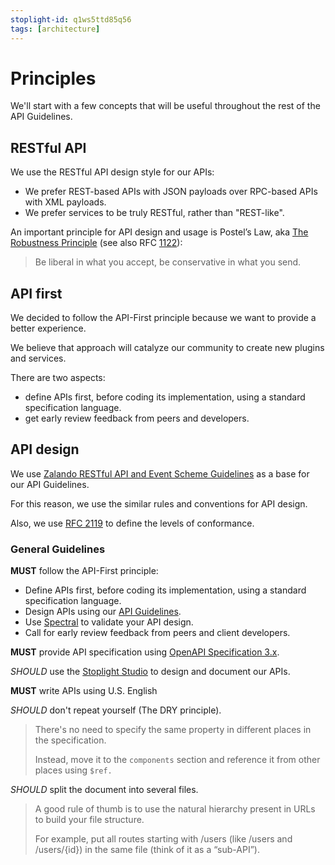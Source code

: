 ```yaml
---
stoplight-id: q1ws5ttd85q56
tags: [architecture]
---
```


# Principles

We'll start with a few concepts that will be useful throughout the rest of the API Guidelines.

## RESTful API

We use the RESTful API design style for our APIs:

- We prefer REST-based APIs with JSON payloads over RPC-based APIs with XML payloads.
- We prefer services to be truly RESTful, rather than "REST-like".

An important principle for API design and usage is Postel’s Law, aka
[The Robustness Principle](http://en.wikipedia.org/wiki/Robustness_principle)
(see also RFC [1122](https://tools.ietf.org/html/rfc1122)):

> Be liberal in what you accept, be conservative in what you send.

## API first

We decided to follow the API-First principle because we want to provide a better experience.

We believe that approach will catalyze our community to create new plugins and services.

There are two aspects:

- define APIs first, before coding its implementation, using a standard specification language.
- get early review feedback from peers and developers.

## API design

We use
[Zalando RESTful API and Event Scheme Guidelines](https://opensource.zalando.com/restful-api-guidelines)
as a base for our API Guidelines.

For this reason, we use the similar rules and conventions for API design.

Also, we use [RFC 2119](https://tools.ietf.org/html/rfc2119) to define the levels of conformance.

### General Guidelines

**MUST** follow the API-First principle:

- Define APIs first, before coding its implementation, using a standard specification language.
- Design APIs using our [API Guidelines](./guidelines.md).
- Use [Spectral](https://github.com/stoplightio/spectral) to validate your API design.
- Call for early review feedback from peers and client developers.

**MUST** provide API specification using [OpenAPI Specification 3.x](
https://spec.openapis.org/oas/v3.1.0.html).

*SHOULD* use the [Stoplight Studio](https://stoplight.io/studio/) to design and document our APIs.

**MUST** write APIs using U.S. English

*SHOULD* don't repeat yourself (The DRY principle).

>There's no need to specify the same property in different places in the     specification.
>
>Instead, move it to the `components` section and reference it from other places using `$ref.`

*SHOULD* split the document into several files.

>A good rule of thumb is to use the natural hierarchy present in URLs to build your file structure.
>
>For example, put all routes starting with /users (like /users and /users/{id}) in the same file
>(think of it as a “sub-API”).
